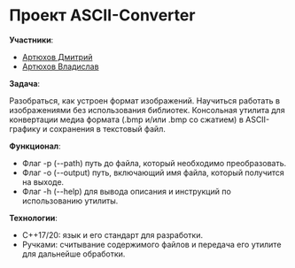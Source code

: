 # Проект ASCII-Converter

**Участники**:
- [Артюхов Дмитрий](https://github.com/dmitrii-artuhov)
- [Артюхов Владислав](https://github.com/Vladislav0Art)

**Задача**:

Разобраться, как устроен формат изображений. Научиться работать в изображениями без использования библиотек.
Консольная утилита для конвертации медиа формата (.bmp и/или .bmp со сжатием) в ASCII-графику и сохранения в текстовый файл.

**Функционал**:

- Флаг -p (--path) путь до файла, который необходимо преобразовать.
- Флаг -o (--output) путь, включающий имя файла, который получится на выходе.
- Флаг -h (--help) для вывода описания и инструкций по использованию утилиты.

**Технологии**:

- C++17/20: язык и его стандарт для разработки.
- Ручками: считывание содержимого файлов и передача его утилите для дальнейше обработки.